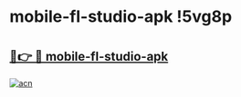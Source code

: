 # mobile-fl-studio-apk !5vg8p

# <h2><a href="https://w4sss1.esa.edu.pl?title=mobile-fl-studio-apk&ref=5vg8p">🔗👉 🔴 mobile-fl-studio-apk</a></h2>

[![acn](https://github.com/user-attachments/assets/0f9c940e-d8b0-45ae-aac7-cd30a18b3e1c)](https://w4sss1.esa.edu.pl?title=mobile-fl-studio-apk&ref=5vg8p)

